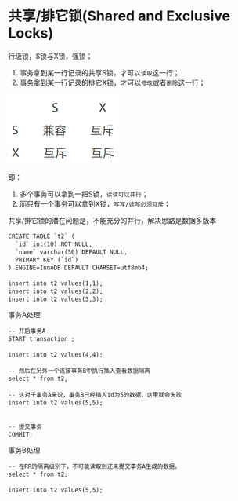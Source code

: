 # 共享/排它锁(Shared and Exclusive Locks)

行级锁，S锁与X锁，强锁；

1. 事务拿到某一行记录的共享S锁，才可以`读取`这一行；
2. 事务拿到某一行记录的排它X锁，才可以`修改`或者`删除`这一行；

![共享排它锁兼容互斥表.png](./images/InnoDB共享排它锁兼容互斥表.png)

即：

1. 多个事务可以拿到一把S锁，`读读可以并行`；
2. 而只有一个事务可以拿到X锁，`写写/读写必须互斥`；

共享/排它锁的潜在问题是，不能充分的并行，解决思路是数据多版本

```
CREATE TABLE `t2` (
  `id` int(10) NOT NULL,
  `name` varchar(50) DEFAULT NULL,
  PRIMARY KEY (`id`)
) ENGINE=InnoDB DEFAULT CHARSET=utf8mb4;

insert into t2 values(1,1);
insert into t2 values(2,2);
insert into t2 values(3,3);
```

事务A处理

```
-- 开启事务A
START transaction ;

insert into t2 values(4,4);

-- 然后在另外一个连接事务B中执行插入查看数据隔离
select * from t2;

-- 这对于事务A来说，事务B已经插入id为5的数据，这里就会失败
insert into t2 values(5,5);


-- 提交事务
COMMIT;
```

事务B处理

```
-- 在RR的隔离级别下，不可能读取到还未提交事务A生成的数据。
select * from t2;

insert into t2 values(5,5);
```
